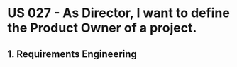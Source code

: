 # US 027 - As Director, I want to define the Product Owner of a project.

## 1. Requirements Engineering

